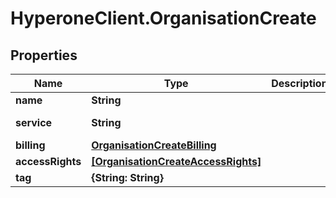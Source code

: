 # HyperoneClient.OrganisationCreate

## Properties

Name | Type | Description | Notes
------------ | ------------- | ------------- | -------------
**name** | **String** |  | [optional] 
**service** | **String** |  | [optional] [default to &#39;5c9cc1c3255c16c3e899a4e8&#39;]
**billing** | [**OrganisationCreateBilling**](OrganisationCreateBilling.md) |  | [optional] 
**accessRights** | [**[OrganisationCreateAccessRights]**](OrganisationCreateAccessRights.md) |  | [optional] 
**tag** | **{String: String}** |  | [optional] 


